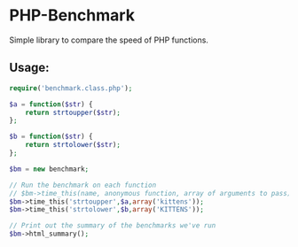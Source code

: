 PHP-Benchmark
=============

Simple library to compare the speed of PHP functions.

Usage:
------

```PHP
require('benchmark.class.php');

$a = function($str) {
	return strtoupper($str);
};

$b = function($str) {
	return strtolower($str);
};

$bm = new benchmark;

// Run the benchmark on each function
// $bm->time_this(name, anonymous function, array of arguments to pass);
$bm->time_this('strtoupper',$a,array('kittens'));
$bm->time_this('strtolower',$b,array('KITTENS'));

// Print out the summary of the benchmarks we've run
$bm->html_summary();
```
